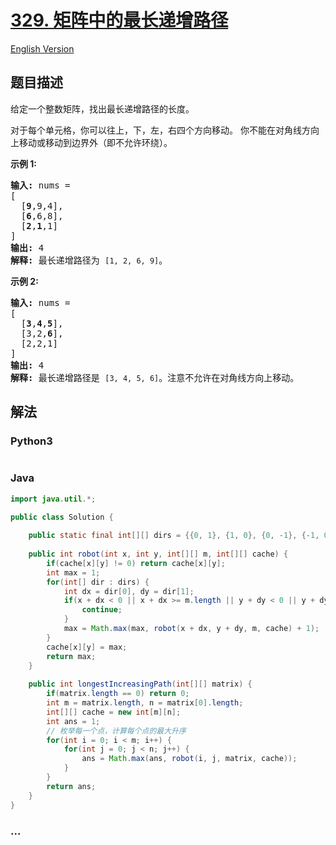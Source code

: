 # [329. 矩阵中的最长递增路径](https://leetcode-cn.com/problems/longest-increasing-path-in-a-matrix)

[English Version](/solution/0300-0399/0329.Longest%20Increasing%20Path%20in%20a%20Matrix/README_EN.md)

## 题目描述

<!-- 这里写题目描述 -->
<p>给定一个整数矩阵，找出最长递增路径的长度。</p>

<p>对于每个单元格，你可以往上，下，左，右四个方向移动。 你不能在对角线方向上移动或移动到边界外（即不允许环绕）。</p>

<p><strong>示例 1:</strong></p>

<pre><strong>输入: </strong>nums = 
[
  [<strong>9</strong>,9,4],
  [<strong>6</strong>,6,8],
  [<strong>2</strong>,<strong>1</strong>,1]
] 
<strong>输出:</strong> 4 
<strong>解释:</strong> 最长递增路径为&nbsp;<code>[1, 2, 6, 9]</code>。</pre>

<p><strong>示例 2:</strong></p>

<pre><strong>输入:</strong> nums = 
[
  [<strong>3</strong>,<strong>4</strong>,<strong>5</strong>],
  [3,2,<strong>6</strong>],
  [2,2,1]
] 
<strong>输出: </strong>4 
<strong>解释: </strong>最长递增路径是&nbsp;<code>[3, 4, 5, 6]</code>。注意不允许在对角线方向上移动。
</pre>

## 解法

<!-- 这里可写通用的实现逻辑 -->

<!-- tabs:start -->

### **Python3**

<!-- 这里可写当前语言的特殊实现逻辑 -->

```python

```

### **Java**

<!-- 这里可写当前语言的特殊实现逻辑 -->

```java
import java.util.*;

public class Solution {
    
    public static final int[][] dirs = {{0, 1}, {1, 0}, {0, -1}, {-1, 0}};
    
    public int robot(int x, int y, int[][] m, int[][] cache) {
        if(cache[x][y] != 0) return cache[x][y];
        int max = 1;
        for(int[] dir : dirs) {
            int dx = dir[0], dy = dir[1];
            if(x + dx < 0 || x + dx >= m.length || y + dy < 0 || y + dy >= m[0].length || m[x][y] <= m[x + dx][y + dy]) {
                continue;
            }
            max = Math.max(max, robot(x + dx, y + dy, m, cache) + 1);
        }
        cache[x][y] = max;
        return max;
    }
    
    public int longestIncreasingPath(int[][] matrix) {
        if(matrix.length == 0) return 0;
        int m = matrix.length, n = matrix[0].length;
        int[][] cache = new int[m][n];
        int ans = 1;
        // 枚举每一个点，计算每个点的最大升序
        for(int i = 0; i < m; i++) {
            for(int j = 0; j < n; j++) {
                ans = Math.max(ans, robot(i, j, matrix, cache));
            }
        }
        return ans;
    }
}
```

### **...**

```

```

<!-- tabs:end -->
